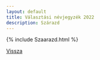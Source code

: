 ```yaml
---
layout: default
title: Választási névjegyzék 2022
description: Szárazd
---
```


{% include Szaarazd.html %}

[Vissza](./)